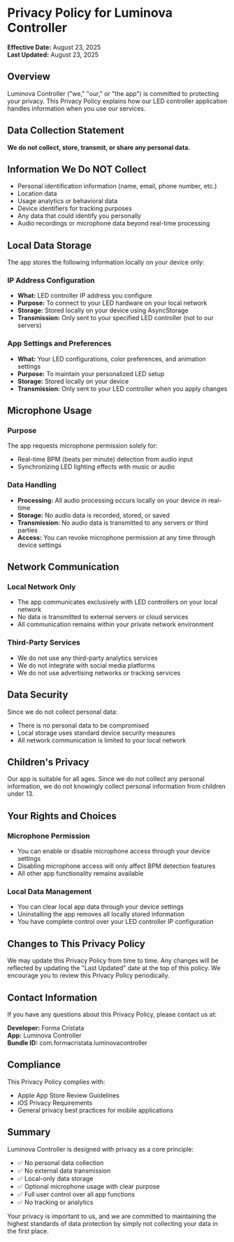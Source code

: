 # Privacy Policy for Luminova Controller

**Effective Date:** August 23, 2025  
**Last Updated:** August 23, 2025

## Overview

Luminova Controller ("we," "our," or "the app") is committed to protecting your privacy. This Privacy Policy explains how our LED controller application handles information when you use our services.

## Data Collection Statement

**We do not collect, store, transmit, or share any personal data.**

## Information We Do NOT Collect

- Personal identification information (name, email, phone number, etc.)
- Location data
- Usage analytics or behavioral data
- Device identifiers for tracking purposes
- Any data that could identify you personally
- Audio recordings or microphone data beyond real-time processing

## Local Data Storage

The app stores the following information locally on your device only:

### IP Address Configuration
- **What:** LED controller IP address you configure
- **Purpose:** To connect to your LED hardware on your local network
- **Storage:** Stored locally on your device using AsyncStorage
- **Transmission:** Only sent to your specified LED controller (not to our servers)

### App Settings and Preferences
- **What:** Your LED configurations, color preferences, and animation settings
- **Purpose:** To maintain your personalized LED setup
- **Storage:** Stored locally on your device
- **Transmission:** Only sent to your LED controller when you apply changes

## Microphone Usage

### Purpose
The app requests microphone permission solely for:
- Real-time BPM (beats per minute) detection from audio input
- Synchronizing LED lighting effects with music or audio

### Data Handling
- **Processing:** All audio processing occurs locally on your device in real-time
- **Storage:** No audio data is recorded, stored, or saved
- **Transmission:** No audio data is transmitted to any servers or third parties
- **Access:** You can revoke microphone permission at any time through device settings

## Network Communication

### Local Network Only
- The app communicates exclusively with LED controllers on your local network
- No data is transmitted to external servers or cloud services
- All communication remains within your private network environment

### Third-Party Services
- We do not use any third-party analytics services
- We do not integrate with social media platforms
- We do not use advertising networks or tracking services

## Data Security

Since we do not collect personal data:
- There is no personal data to be compromised
- Local storage uses standard device security measures
- All network communication is limited to your local network

## Children's Privacy

Our app is suitable for all ages. Since we do not collect any personal information, we do not knowingly collect personal information from children under 13.

## Your Rights and Choices

### Microphone Permission
- You can enable or disable microphone access through your device settings
- Disabling microphone access will only affect BPM detection features
- All other app functionality remains available

### Local Data Management
- You can clear local app data through your device settings
- Uninstalling the app removes all locally stored information
- You have complete control over your LED controller IP configuration

## Changes to This Privacy Policy

We may update this Privacy Policy from time to time. Any changes will be reflected by updating the "Last Updated" date at the top of this policy. We encourage you to review this Privacy Policy periodically.

## Contact Information

If you have any questions about this Privacy Policy, please contact us at:

**Developer:** Forma Cristata  
**App:** Luminova Controller  
**Bundle ID:** com.formacristata.luminovacontroller

## Compliance

This Privacy Policy complies with:
- Apple App Store Review Guidelines
- iOS Privacy Requirements
- General privacy best practices for mobile applications

## Summary

Luminova Controller is designed with privacy as a core principle:
- ✅ No personal data collection
- ✅ No external data transmission
- ✅ Local-only data storage
- ✅ Optional microphone usage with clear purpose
- ✅ Full user control over all app functions
- ✅ No tracking or analytics

Your privacy is important to us, and we are committed to maintaining the highest standards of data protection by simply not collecting your data in the first place.
